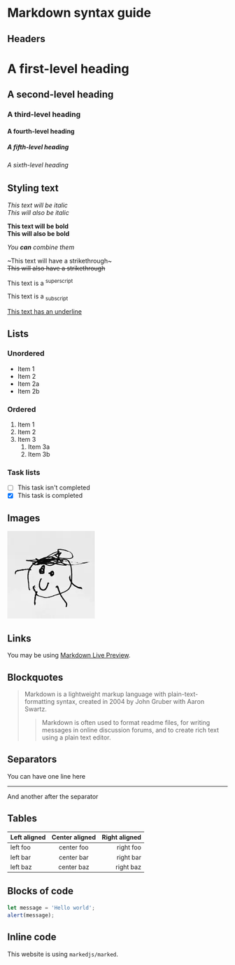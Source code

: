 # Markdown syntax guide

## Headers

# A first-level heading
## A second-level heading
### A third-level heading
#### A fourth-level heading
##### A fifth-level heading
###### A sixth-level heading

## Styling text

*This text will be italic*  
_This will also be italic_

**This text will be bold**  
__This will also be bold__

_You **can** combine them_

~This text will have a strikethrough~\
~~This will also have a strikethrough~~

This text is a <sup>superscript</sup>

This text is a <sub>subscript</sub>

<ins>This text has an underline</ins>

## Lists

### Unordered

* Item 1
* Item 2
* Item 2a
* Item 2b

### Ordered

1. Item 1
2. Item 2
3. Item 3
    1. Item 3a
    2. Item 3b

### Task lists

- [ ] This task isn't completed
- [x] This task is completed

## Images

![This is an alt text.](image/sample.webp "This is the image's title.")

## Links

You may be using [Markdown Live Preview](https://markdownlivepreview.com/).

## Blockquotes

> Markdown is a lightweight markup language with plain-text-formatting syntax, created in 2004 by John Gruber with Aaron Swartz.
>
>> Markdown is often used to format readme files, for writing messages in online discussion forums, and to create rich text using a plain text editor.

## Separators

You can have one line here

---

And another after the separator

## Tables

| Left aligned | Center aligned | Right aligned |
|:-------------|:--------------:|--------------:|
| left foo     |   center foo   |     right foo |
| left bar     |   center bar   |     right bar |
| left baz     |   center baz   |     right baz |

## Blocks of code

```js
let message = 'Hello world';
alert(message);
```

## Inline code

This website is using `markedjs/marked`.